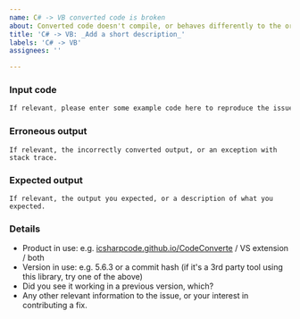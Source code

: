 ```yaml
---
name: C# -> VB converted code is broken
about: Converted code doesn't compile, or behaves differently to the original source
title: 'C# -> VB: _Add a short description_'
labels: 'C# -> VB'
assignees: ''

---
```


### Input code
```csharp
If relevant, please enter some example code here to reproduce the issue, or the steps taken to cause the issue.
```

### Erroneous output
```vbnet
If relevant, the incorrectly converted output, or an exception with stack trace.
```

### Expected output
```vbnet
If relevant, the output you expected, or a description of what you expected.
```

### Details
* Product in use: e.g. [icsharpcode.github.io/CodeConverte](https://icsharpcode.github.io/CodeConverter/) / VS extension / both
* Version in use: e.g. 5.6.3 or a commit hash (if it's a 3rd party tool using this library, try one of the above)
* Did you see it working in a previous version, which?
* Any other relevant information to the issue, or your interest in contributing a fix.
